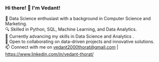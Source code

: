 ### Hi there! 👋 I'm Vedant!

🚀 Data Science enthusiast with a background in Computer Science and Marketing.  
🔍 Skilled in Python, SQL, Machine Learning, and Data Analytics.  
🌱 Currently advancing my skills in Data Science and Analytics .  
🤝 Open to collaborating on data-driven projects and innovative solutions.  
📫 Connect with me on vedant2000thorat@gmail.com | https://www.linkedin.com/in/vedant-thorat/

<!---
Vedant Thorat is a ✨ special ✨ repository because its `README.md` (this file) appears on your GitHub profile.
You can click the Preview link to take a look at your changes.
--->

